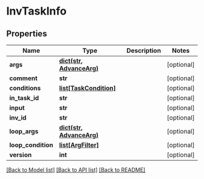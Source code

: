 # InvTaskInfo

## Properties
Name | Type | Description | Notes
------------ | ------------- | ------------- | -------------
**args** | [**dict(str, AdvanceArg)**](AdvanceArg.md) |  | [optional] 
**comment** | **str** |  | [optional] 
**conditions** | [**list[TaskCondition]**](TaskCondition.md) |  | [optional] 
**in_task_id** | **str** |  | [optional] 
**input** | **str** |  | [optional] 
**inv_id** | **str** |  | [optional] 
**loop_args** | [**dict(str, AdvanceArg)**](AdvanceArg.md) |  | [optional] 
**loop_condition** | [**list[ArgFilter]**](ArgFilter.md) |  | [optional] 
**version** | **int** |  | [optional] 

[[Back to Model list]](../README.md#documentation-for-models) [[Back to API list]](../README.md#documentation-for-api-endpoints) [[Back to README]](../README.md)


